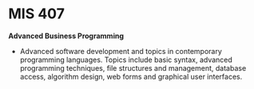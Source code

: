 # MIS 407
**Advanced Business Programming**
- Advanced software development and topics in contemporary programming languages. Topics include basic syntax, advanced programming techniques, file structures and management, database access, algorithm design, web forms and graphical user interfaces.
